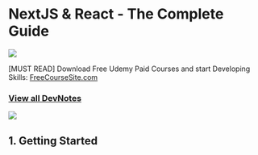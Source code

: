 # NextJS & React - The Complete Guide

![](https://i.imgur.com/waxVImv.png)

[MUST READ] Download Free Udemy Paid Courses and start Developing Skills: [FreeCourseSite.com](https://course-downloader.com/nextjs-react-the-complete-guide-3301-8666)

### [View all DevNotes](../../README.md)

![](https://i.imgur.com/waxVImv.png)

## 1. Getting Started
